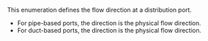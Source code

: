 ﻿This enumeration defines the flow direction at a distribution port.

* For pipe-based ports, the direction is the physical flow direction.
* For duct-based ports, the direction is the physical flow direction.
